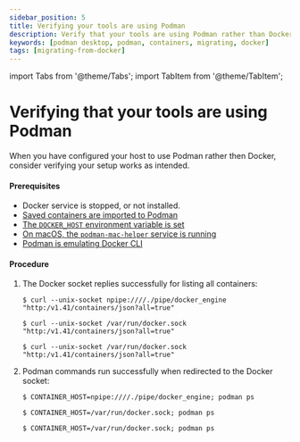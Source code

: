 ```yaml
---
sidebar_position: 5
title: Verifying your tools are using Podman
description: Verify that your tools are using Podman rather than Docker.
keywords: [podman desktop, podman, containers, migrating, docker]
tags: [migrating-from-docker]
---
```


import Tabs from '@theme/Tabs';
import TabItem from '@theme/TabItem';

# Verifying that your tools are using Podman

When you have configured your host to use Podman rather then Docker, consider verifying your setup works as intended.

#### Prerequisites

- Docker service is stopped, or not installed.
- [Saved containers are imported to Podman](/docs/migrating-from-docker/importing-saved-containers)
- [The `DOCKER_HOST` environment variable is set](/docs/migrating-from-docker/using-the-docker_host-environment-variable)
- [On macOS, the `podman-mac-helper` service is running](/docs/migrating-from-docker/using-podman-mac-helper)
- [Podman is emulating Docker CLI](/docs/migrating-from-docker/emulating-docker-cli-with-podman)

#### Procedure

1. The Docker socket replies successfully for listing all containers:

   <Tabs groupId="operating-systems">
     <TabItem value="win" label="Windows">

   ```shell-session
   $ curl --unix-socket npipe:////./pipe/docker_engine "http:/v1.41/containers/json?all=true"
   ```

     </TabItem>
     <TabItem value="mac" label="macOS">

   ```shell-session
   $ curl --unix-socket /var/run/docker.sock "http:/v1.41/containers/json?all=true"
   ```

     </TabItem>
     <TabItem value="linux" label="Linux">

   ```shell-session
   $ curl --unix-socket /var/run/docker.sock "http:/v1.41/containers/json?all=true"
   ```

     </TabItem>
   </Tabs>

2. Podman commands run successfully when redirected to the Docker socket:

   <Tabs groupId="operating-systems">
     <TabItem value="win" label="Windows">

   ```shell-session
   $ CONTAINER_HOST=npipe:////./pipe/docker_engine; podman ps
   ```

     </TabItem>
     <TabItem value="mac" label="macOS">

   ```shell-session
   $ CONTAINER_HOST=/var/run/docker.sock; podman ps
   ```

     </TabItem>
     <TabItem value="linux" label="Linux">

   ```shell-session
   $ CONTAINER_HOST=/var/run/docker.sock; podman ps
   ```

     </TabItem>
   </Tabs>
